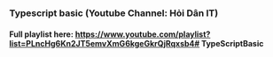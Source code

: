 ### Typescript basic (Youtube Channel: Hỏi Dân IT)


#### Full playlist here: https://www.youtube.com/playlist?list=PLncHg6Kn2JT5emvXmG6kgeGkrQjRqxsb4# TypeScriptBasic
